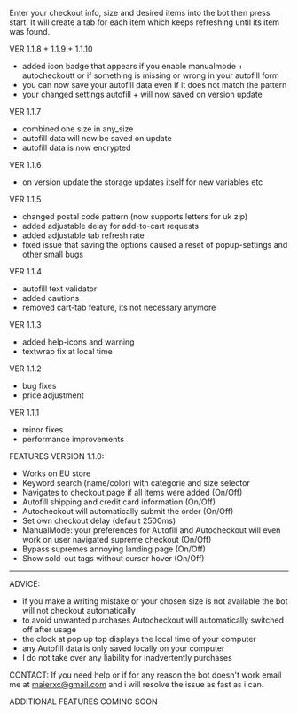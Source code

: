 Enter your checkout info, size and desired items into the bot then press start. It will create a tab for each item which keeps refreshing until its item was found.


VER 1.1.8 + 1.1.9 + 1.1.10
- added icon badge that appears if you enable manualmode + autocheckoutt or if something is missing or wrong in your autofill form
- you can now save your autofill data even if it does not match the pattern
- your changed settings autofill + will now saved on version update

VER 1.1.7
- combined one size in any_size
- autofill data will now be saved on update
- autofill data is now encrypted

VER 1.1.6
- on version update the storage updates itself for new variables etc

VER 1.1.5
- changed postal code pattern (now supports letters for uk zip)
- added adjustable delay for add-to-cart requests
- added adjustable tab refresh rate
- fixed issue that saving the options caused a reset of popup-settings and other small bugs

VER 1.1.4
- autofill text validator
- added cautions
- removed cart-tab feature, its not necessary anymore

VER 1.1.3
- added help-icons and warning
- textwrap fix at local time

VER 1.1.2 
- bug fixes
- price adjustment

VER 1.1.1
- minor fixes
- performance improvements

FEATURES VERSION 1.1.0:
- Works on EU store
- Keyword search (name/color) with categorie and size selector
- Navigates to checkout page if all items were added (On/Off)
- Autofill shipping and credit card information (On/Off)
- Autocheckout will automatically submit the order (On/Off)
- Set own checkout delay (default 2500ms)
- ManualMode: your preferences for Autofill and Autocheckout will even work on user navigated supreme checkout (On/Off)
- Bypass supremes annoying landing page (On/Off)
- Show sold-out tags without cursor hover (On/Off)

_______________________

ADVICE:
- if you make a writing mistake or your chosen size is not available the bot will not checkout automatically 
- to avoid unwanted purchases Autocheckout will automatically switched off after usage
- the clock at pop up top displays the local time of your computer
- any Autofill data is only saved locally on your computer
- I do not take over any liability for inadvertently purchases

CONTACT:
If you need help or if for any reason the bot doesn't work email me at maierxc@gmail.com and i will resolve the issue as fast as i can. 

ADDITIONAL FEATURES COMING SOON